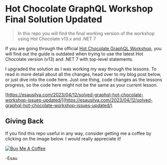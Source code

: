 # Hot Chocolate GraphQL Workshop Final Solution Updated

> In this repo you will find the final working version of the workshop using Hot Chocolate v13.x and .NET 7

If you are going through the official [Hot Chocolate GraphQL Workshop](https://github.com/ChilliCream/graphql-workshop), you will find out the guide is outdated when trying to use the latest Hot Chocolate version (v13) and .NET 7 with top-level statements.

I upgraded the solution as I was working my way through the lessons. To read in more detail about all the changes, head over to my blog post below, or just dive into the code here. Just one thing, code changes as the lessons progress, so the code here might not be the same as your current lesson.

[https://esausilva.com/2023/04/12/solved-graphql-hot-chocolate-workshop-issues-updated/](https://esausilva.com/2023/04/12/solved-graphql-hot-chocolate-workshop-issues-updated/)

## Giving Back

If you find this repo useful in any way, consider getting me a coffee by clicking on the image below. I would really appreciate it!

[![Buy Me A Coffee](https://www.buymeacoffee.com/assets/img/custom_images/black_img.png)](https://www.buymeacoffee.com/esausilva)

-Esau
